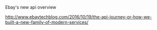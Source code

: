 Ebay's new api overview

http://www.ebaytechblog.com/2016/10/19/the-api-journey-or-how-we-built-a-new-family-of-modern-services/

